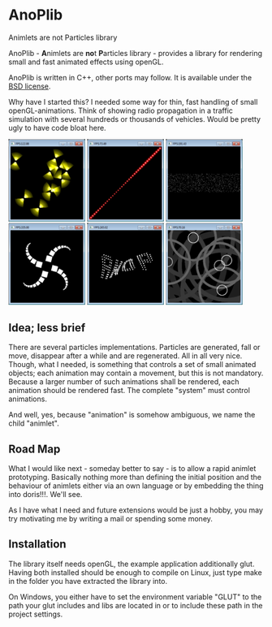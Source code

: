 # AnoPlib
Animlets are not Particles library

AnoPlib - **A**nimlets are **no**t **P**articles library - provides a library for rendering small and fast animated effects using openGL.

AnoPlib is written in C++, other ports may follow. It is available under the [BSD license](LICENSE).

Why have I started this? I needed some way for thin, fast handling of small openGL-animations. Think of showing radio propagation in a traffic simulation with several hundreds or thousands of vehicles. Would be pretty ugly to have code bloat here.

<!-- imgs begin -->
<img src="https://github.com/dkrajzew/AnoPlib/blob/main/docs/images/anop_emergency1.png" width="30%"/> <img src="https://github.com/dkrajzew/AnoPlib/blob/main/docs/images/anop_signal1.png" width="30%"/> <img src="https://github.com/dkrajzew/AnoPlib/blob/main/docs/images/anop_starfield1.png" width="30%"/> <img src="https://github.com/dkrajzew/AnoPlib/blob/main/docs/images/anop_tentacle1.png" width="30%"/> <img src="https://github.com/dkrajzew/AnoPlib/blob/main/docs/images/anop_wave1.png" width="30%"/> <img src="https://github.com/dkrajzew/AnoPlib/blob/main/docs/images/anop_wireless1.png" width="30%"/>
<!-- imgs end -->


## Idea; less brief

There are several particles implementations. Particles are generated, fall or move, disappear after a while and are regenerated. All in all very nice. Though, what I needed, is something that controls a set of small animated objects; each animation may contain a movement, but this is not mandatory. Because a larger number of such animations shall be rendered, each animation should be rendered fast. The complete "system" must control animations.

And well, yes, because "animation" is somehow ambiguous, we name the child "animlet".

## Road Map

What I would like next - someday better to say - is to allow a rapid animlet prototyping. Basically nothing more than defining the initial position and the behaviour of animlets either via an own language or by embedding the thing into doris!!!. We'll see.

As I have what I need and future extensions would be just a hobby, you may try motivating me by writing a mail or spending some money.

## Installation

The library itself needs openGL, the example application additionally glut. Having both installed should be enough to compile on Linux, just type make in the folder you have extracted the library into.

On Windows, you either have to set the environment variable "GLUT" to the path your glut includes and libs are located in or to include these path in the project settings.
